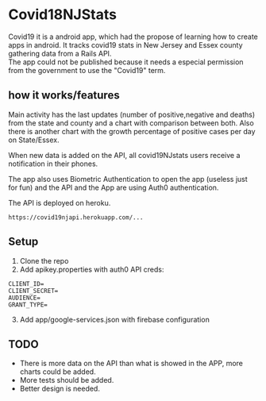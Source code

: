 # Covid18NJStats

Covid19 it is a android app, which had the propose of learning how to create apps in android. It tracks covid19 stats in New Jersey and Essex county gathering data from a Rails API.  
The app could not be published because it needs a especial permission from the government to use the "Covid19" term.

## how it works/features

Main activity has the last updates (number of positive,negative and deaths) from the state and county and a chart with comparison between both. Also there is another chart with the growth percentage of positive cases per day on State/Essex.

When new data is added on the API, all covid19NJstats users receive a notification in their phones.

The app also uses Biometric Authentication to open the app (useless just for fun) and the API and the App are using Auth0 authentication. 

The API is deployed on heroku. 
```
https://covid19njapi.herokuapp.com/...
```  

## Setup 

1. Clone the repo
2. Add apikey.properties with auth0 API creds:
```
CLIENT_ID=
CLIENT_SECRET=
AUDIENCE=
GRANT_TYPE=
```

3. Add app/google-services.json with firebase configuration

## TODO

- There is more data on the API than what is showed in the APP, more charts could be added.
- More tests should be added.
- Better design is needed.  
